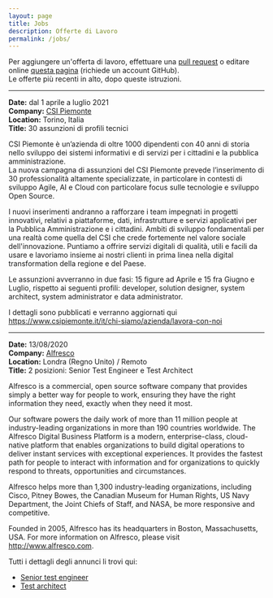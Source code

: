 ```yaml
---
layout: page
title: Jobs
description: Offerte di Lavoro
permalink: /jobs/
---
```


Per aggiungere un'offerta di lavoro, effettuare una 
[pull request](https://help.github.com/articles/creating-a-pull-request/) o
editare online
[questa pagina](https://github.com/jugtorino/jugtorino.github.io/edit/master/pages/j_jobs.md) 
(richiede un account GitHub).  
Le offerte più recenti in alto, dopo queste istruzioni.

---

**Date:** dal 1 aprile a luglio 2021  
**Company:** [CSI Piemonte](https://www.csipiemonte.it)  
**Location:** Torino, Italia   
**Title:** 30 assunzioni di profili tecnici

CSI Piemonte è un’azienda di oltre 1000 dipendenti con 40 anni di storia nello sviluppo dei sistemi informativi e di servizi per i cittadini e la pubblica amministrazione.  
La nuova campagna di assunzioni del CSI Piemonte prevede l’inserimento di 30 professionalità altamente specializzate, in particolare in contesti di sviluppo Agile, AI e Cloud con particolare focus sulle tecnologie e sviluppo Open Source.

I nuovi inserimenti andranno a rafforzare i team impegnati in progetti innovativi, relativi a piattaforme, dati, infrastrutture e servizi applicativi per la Pubblica Amministrazione e i cittadini. Ambiti di sviluppo fondamentali per una realtà come quella del CSI che crede fortemente nel valore sociale dell'innovazione. Puntiamo a offrire servizi digitali di qualità, utili e facili da usare e lavoriamo insieme ai nostri clienti in prima linea nella digital transformation della regione e del Paese.

Le assunzioni avverranno in due fasi: 15 figure ad Aprile e 15 fra Giugno e Luglio, rispetto ai seguenti profili: developer, solution designer, system architect, system administrator e data administrator.

I dettagli sono pubblicati e verranno aggiornati qui  https://www.csipiemonte.it/it/chi-siamo/azienda/lavora-con-noi


---

**Date:** 13/08/2020  
**Company:** [Alfresco](https://www.alfresco.com/)  
**Location:** Londra (Regno Unito) / Remoto   
**Title:** 2 posizioni: Senior Test Engineer e Test Architect

Alfresco is a commercial, open source software company that provides simply a better way for people to work, ensuring they have the right information they need, exactly when they need it most.

Our software powers the daily work of more than 11 million people at industry-leading organizations in more than 190 countries worldwide. The Alfresco Digital Business Platform is a modern, enterprise-class, cloud-native platform that enables organizations to build digital operations to deliver instant services with exceptional experiences. It provides the fastest path for people to interact with information and for organizations to quickly respond to threats, opportunities and circumstances.

Alfresco helps more than 1,300 industry-leading organizations, including Cisco, Pitney Bowes, the Canadian Museum for Human Rights, US Navy Department, the Joint Chiefs of Staff, and NASA, be more responsive and competitive.

Founded in 2005, Alfresco has its headquarters in Boston, Massachusetts, USA. For more information on Alfresco, please visit http://www.alfresco.com.

Tutti i dettagli degli annunci li trovi qui:
  
* [Senior test engineer](https://www.linkedin.com/jobs/view/senior-test-engineer-at-alfresco-1888120022/)
* [Test architect](https://www.linkedin.com/jobs/view/1952590491/)
